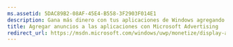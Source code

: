 ```yaml
---
ms.assetid: 5DAC89B2-08AF-45E4-B558-3F2903F014E1
description: Gana más dinero con tus aplicaciones de Windows agregando anuncios de banner y vídeo de Microsoft Advertising. Los anuncios se muestran en las aplicaciones de Windows para equipos, tabletas y teléfonos. Puedes supervisar el rendimiento de los anuncios en tiempo real mediante el panel del Centro de desarrollo de Windows.
title: Agregar anuncios a las aplicaciones con Microsoft Advertising
redirect_url: https://msdn.microsoft.com/windows/uwp/monetize/display-ads-in-your-app
---
```


 


<!--HONumber=Mar16_HO5-->


